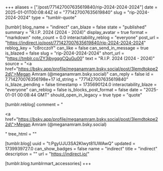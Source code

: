 +++
aliases = ["/post/771427007635619840/rip-2024-2024-2024"]
date = 2025-01-01T00:08:44Z
id = "771427007635619840"
slug = "rip-2024-2024-2024"
type = "tumblr-quote"

[tumblr]
blog_name = "indirect"
can_blaze = false
state = "published"
summary = "R.I.P. 2024 (2024 - 2024)"
display_avatar = true
format = "markdown"
note_count = 0.0
interactability_reblog = "everyone"
post_url = "https://indirect.io/post/771427007635619840/rip-2024-2024-2024"
reblog_key = "c8rcczoY"
can_like = false
can_send_in_message = true
is_blazed = false
slug = "rip-2024-2024-2024"
short_url = "https://tmblr.co/ZY3jbygqgCQuGu00"
text = "R.I.P. 2024 (2024 - 2024)"
source = "<a href=\"https://bsky.app/profile/meganamram.bsky.social/post/3lemdtokpe22d\">Megan Amram (@meganamram.bsky.social)</a>"
can_reply = false
id = 7.714270076356198e+17
id_string = "771427007635619840"
is_blaze_pending = false
timestamp = 1735690124.0
interactability_blaze = "everyone"
can_reblog = false
is_blocks_post_format = false
date = "2025-01-01 00:08:44 GMT"
should_open_in_legacy = true
type = "quote"

[tumblr.reblog]
comment = "<p><a href=\"https://bsky.app/profile/meganamram.bsky.social/post/3lemdtokpe22d\">Megan Amram (@meganamram.bsky.social)</a></p>"
tree_html = ""

[tumblr.blog]
uuid = "t:PgyUJU3SA2Klwyt81UWAwQ"
updated = 1739939727.0
can_show_badges = false
name = "indirect"
title = "indirect"
description = ""
url = "https://indirect.io/"

[tumblr.blog.tumblrmart_accessories]
+++
